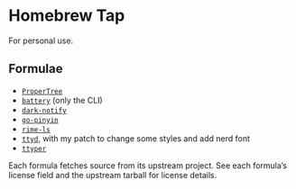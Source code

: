 # Homebrew Tap

For personal use.

## Formulae

- [`ProperTree`](https://github.com/corpnewt/ProperTree)
- [`battery`](https://github.com/actuallymentor/battery) (only the CLI)
- [`dark-notify`](https://github.com/cormacrelf/dark-notify)
- [`go-pinyin`](https://github.com/twio142/go-pinyin)
- [`rime-ls`](https://github.com/wlh320/rime-ls)
- [`ttyd`](https://github.com/tsl0922/ttyd), with my patch to change some styles and add nerd font
- [`ttyper`](https://github.com/max-niederman/ttyper)

Each formula fetches source from its upstream project.
See each formula’s license field and the upstream tarball for license details.
